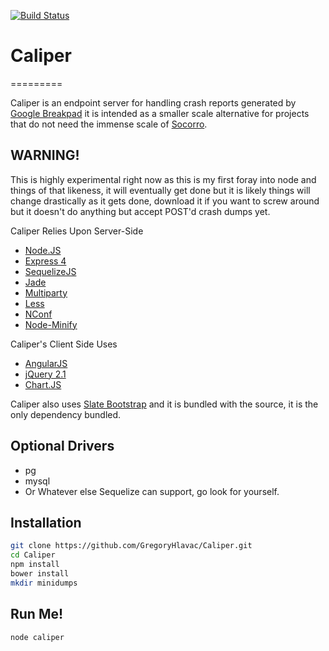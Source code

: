 ﻿[![Build Status](https://drone.io/github.com/GregoryHlavac/Caliper/status.png)](https://drone.io/github.com/GregoryHlavac/Caliper/latest)

# Caliper
=========

Caliper is an endpoint server for handling crash reports generated by [Google Breakpad] it is intended as a smaller scale alternative for projects that do not need the immense scale of [Socorro].

WARNING!
----
This is highly experimental right now as this is my first foray into node and things of that likeness, it will eventually get done but it is likely things will change drastically as it gets done, download it if you want to screw around but it doesn't do anything but accept POST'd crash dumps yet.


Caliper Relies Upon Server-Side
* [Node.JS]
* [Express 4]
* [SequelizeJS]
* [Jade]
* [Multiparty]
* [Less]
* [NConf]
* [Node-Minify]

Caliper's Client Side Uses
* [AngularJS]
* [jQuery 2.1]
* [Chart.JS]


Caliper also uses [Slate Bootstrap] and it is bundled with the source, it is the only dependency bundled.


Optional Drivers
-------------
* pg
* mysql
* Or Whatever else Sequelize can support, go look for yourself.


Installation
--------------

```sh
git clone https://github.com/GregoryHlavac/Caliper.git
cd Caliper
npm install
bower install
mkdir minidumps
```

Run Me!
-------------
```sh
node caliper
```

[Google Breakpad]: https://code.google.com/p/google-breakpad/
[Socorro]:https://github.com/mozilla/socorro
[SequelizeJS]:http://sequelizejs.com/
[Express 4]:http://expressjs.com
[Node.JS]:http://nodejs.org
[Twitter Bootstrap]:http://twitter.github.com/bootstrap/
[Jade]:http://jade-lang.com/
[Multiparty]:https://github.com/andrewrk/node-multiparty
[Less]:http://lesscss.org/
[NConf]:https://github.com/flatiron/nconf
[Node-Minify]: https://github.com/srod/node-minify
[AngularJS]: http://angularjs.org/
[jQuery 2.1]: http://jquery.com/
[Chart.JS]: http://www.chartjs.org/
[Slate Bootstrap]: http://bootswatch.com/slate/
